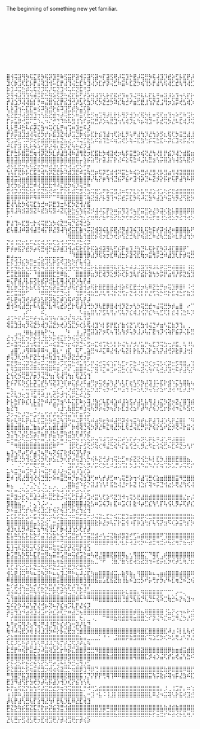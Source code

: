 The beginning of something new yet familiar.
⠀⠀⠀⠀⠀⠀⠀⠀⠀⠀⠀⠀⠀⠀⠀⠀⠀⠀⠀⠀⠀⠀⠀⠀⠀⠀⠀⠀⠀⠀
⠀⠀⠀⠀⠀⠀⠀⠀⠀⠀⠀⠀⠀⠀⠀⠀⠀⠀⠀⠀⠀⠀⠀⠀⠀⠀⠀⠀⠀⠀
⠀⠀⠀⠀⠀⠀⠀⠀⠀⠀⠀⠀⠀⠀⠀⠀⠀⠀⠀⠀⠀⠀⠀⠀⠀⠀⠀⠀⠀⠀
⠀⠀⠀⠀⠀⠀⠀⠀⠀⠀⠀⠀⠀⠀⠀⠀⠀⠀⠀⠀⠀⠀⠀⠀⠀⠀⠀⠀⠀⠀

⠀⠀⠀⠀⠀⠀⠀⠀⠀⠀⠀⠀⠀⠀⠀⠀⠀⠀⠀⠀⠀⠀⠀⠀⠀⠀⠀⠀⠀⠀
⠀⠀⠀⠀⠀⠀⠀⠀⠀⠀⠀⠀⠀⠀⠀⠀⠀⠀⠀⠀⠀⠀⠀⠀⠀⠀⠀⠀⠀⠀
⠀⠀⠀⠀⠀⠀⠀⠀⠀⠀⠀⠀⠀⠀⠀⠀⠀⠀⠀⠀⠀⠀⠀⠀⠀⠀⠀⠀⠀⠀
⠀⠀⠀⠀⠀⠀⠀⠀⠀⠀⠀⠀⠀⠀⠀⠀⠀⠀⠀⠀⠀⠀⠀⠀⠀⠀⠀⠀⠀⠀


⣿⢺⢭⣽⢻⡳⢯⣍⣟⡳⢯⡽⣹⣛⠷⣫⣭⡟⣽⢺⡭⣽⢫⣽⠲⡏⣽⣫⢟⡼⢭⣹⡓⣟⡼⢭⣛⡳⢯⢼⣹⡹⣞⡵⣋⡧⣏⡟⡼⣹⢎⡷⣩⢏⣏⡧⡟⣬⢽⣹⢺⠥⣏⡟⣼⢹⢬⣓⣏⠷⣹⢼⡱⣏⡞⡽⢬⣋⠷⣭⠧⣏⣝⡳⢮⢹⡣⡟⣼⢣⢯⢼⣋⣞⢧⢻⢼⣋⡷⣹⠼⣭⣓⡾⢥⢯⣝⡹⢯⡜⢯⣝⣹⠺⢥⠯⣝⣯⢛⡽
⣝⣻⢺⣼⣹⣹⢳⢾⡭⣏⣓⣻⢵⣫⣝⣓⢮⣏⡷⣋⡞⡵⣻⢼⣹⢣⡗⣏⡯⣞⡹⢶⡹⢬⣛⢧⠧⣏⣧⣛⠶⣽⡸⣵⣹⢲⢣⡏⡗⡞⣼⣱⡹⢼⢼⣷⡇⡛⠶⣬⣿⢱⣎⡟⣮⣹⢚⡼⣣⢏⣳⡹⢎⡳⣝⣚⡳⠽⣎⢷⣚⠞⣶⣋⣟⣸⢱⡝⣞⣨⢻⡲⣱⡭⢞⣣⢾⡱⢇⡷⣹⢲⠥⣏⣏⠶⣪⠽⣳⣚⡗⣮⠽⣹⣋⣞⡳⣬⢏⡷
⢮⣝⣟⡺⢼⣽⣻⣹⢲⢣⣯⣝⣾⠲⡼⢭⣗⡣⠷⣭⢏⣗⡫⢶⣩⢻⡼⣇⡗⡧⢻⡝⣺⡱⢎⢯⡳⣇⠶⣫⢏⣶⢹⢲⠵⣋⠷⣩⢗⡏⡶⣥⡿⢚⣭⠍⣉⠱⢄⠲⠌⡚⢙⠹⠷⠧⣻⢸⢱⠏⡶⣭⣛⡼⡱⢦⣟⣹⢲⢣⢾⡹⣆⠳⡦⢽⣹⠒⡧⣞⢭⡳⣜⠧⣏⢾⡸⢭⢇⡧⣛⠼⣓⠧⡮⡽⣍⣳⠲⢭⢎⣧⡛⢶⢩⠶⣹⣒⠯⣜
⡟⡾⡭⣽⣹⣺⢼⢭⣞⡳⡞⡦⣯⣹⣝⢾⡼⣩⣙⡷⢮⡥⣏⡗⣮⢹⣼⢲⢏⡵⣇⡻⢥⠟⣼⢳⡹⣜⢳⡵⡫⣆⢯⢏⡳⣭⣛⣼⣸⢟⣩⡵⣋⠩⠽⡻⢖⡯⣾⣾⡷⣶⣧⣝⣦⣔⡨⠹⢬⣋⣗⣣⠮⣵⢹⣓⠮⢶⣩⢞⡣⢷⠬⣏⣳⢓⡮⢭⣓⣏⠦⡽⣎⣹⢖⡯⣜⢭⣚⠧⡏⣽⢸⣣⢗⡳⢵⣊⡟⣜⢺⢆⡯⡝⣎⢳⣓⠮⡝⣼
⣏⡟⣓⡧⣿⣭⣛⢶⢺⡽⣝⡳⣇⡾⣼⣻⢼⠷⣼⢻⣟⡲⣏⣯⣗⡳⢾⣽⢞⡲⢧⡯⣭⣛⡵⢮⢝⣜⢳⢜⡇⡟⣮⡹⢼⡑⣾⣯⣶⣿⣿⣽⣧⣿⣽⢿⣿⣾⣿⣿⣿⣿⣿⣷⣿⣾⣿⣯⡤⣳⡮⣵⢛⡖⣽⣸⡍⡗⣜⠮⣕⢯⣓⠾⣨⢧⣛⣲⢣⡭⣿⣱⢳⢼⣫⢧⣟⡺⢼⢯⣏⣟⡲⢧⢯⣝⡶⡳⠾⣼⣹⢆⡗⡳⢼⣩⢞⡣⠟⡶
⢳⢧⡏⣟⡷⡧⣏⣯⣛⢾⢳⡽⣝⣟⡷⠽⣾⣹⣟⠾⣭⢷⣛⡶⢯⡽⣋⣾⢺⠽⣭⣓⠷⢮⡵⣛⡾⣜⣻⢜⡧⣻⣴⢻⢼⣽⣿⣿⣿⣿⣽⣭⣵⣶⣾⣿⣿⣿⣿⣿⣿⣿⣿⣿⣿⣿⣿⣿⣷⣿⡿⡜⢧⡝⡶⢳⢺⣙⣮⠝⣮⠖⣹⢺⡵⣙⠦⣝⡺⡕⡯⡖⢯⡟⣼⢳⠧⡿⣹⢞⡳⡮⣽⣹⣛⠾⢼⣹⣛⣗⠺⠼⣍⣟⡳⢮⡹⢭⣛⠷
⣻⢺⡽⡼⣽⣗⡷⡧⣯⣝⣳⢞⠾⣥⡏⡗⡧⣾⢭⣻⢜⣳⢭⣟⣡⠟⡷⣭⣻⣸⠶⢯⡝⣇⡗⣧⠻⣼⣱⢺⣡⢗⡮⣟⣾⣿⣿⣿⣿⣿⢿⡿⡿⠿⡿⠟⠻⠿⠛⠛⠋⠉⠛⠿⣿⣿⣿⣿⣿⠩⢷⣝⣺⡜⡧⣻⢹⠲⡭⣞⡭⣏⡳⢯⠼⣍⣳⠳⣼⣱⠳⣭⢳⡻⣜⢫⣗⡳⣟⢼⢣⣗⡳⢮⢭⣏⣳⣚⠶⡭⣟⣹⣒⠧⣏⡳⣝⢺⡜⣯
⣯⢿⣸⢷⣺⣽⣻⣝⠧⣞⣳⢯⣻⠴⣝⣏⡷⣓⢮⢳⣯⣝⡺⢼⠼⣍⡟⡳⠶⣭⢻⣹⢚⢦⡟⣭⣛⡵⣜⡳⣽⢎⣗⣧⣿⣿⣿⡿⣿⠃⠂⠀⠀⠀⠀⠀⠀⠀⠀⠀⠀⠀⠀⡀⠈⣿⣿⣭⢳⡌⡔⣶⢿⡜⣧⠗⣯⡝⣧⡳⢞⡶⣝⡯⢶⣹⢬⡟⣶⢸⣣⢽⣣⡳⣝⢺⢴⡣⡟⣼⢹⠦⣏⣻⢒⡗⢮⢭⣟⣱⡳⢮⣝⣛⢶⡙⣮⢽⣚⡵
⣞⢧⣿⣸⠾⣽⢺⣼⣛⢾⡍⡿⣜⣻⢼⢳⢞⣭⣏⣷⠲⡭⣝⣺⢽⢮⣇⡯⣟⣜⡻⣼⣹⢮⡹⣇⢯⣓⡯⡞⡽⣺⣜⠶⣿⣿⣿⣧⠟⠀⠀⠀⠀⠀⠀⠀⠀⠀⠀⠀⠀⠀⠀⠀⠈⢿⣿⣿⣧⢻⣾⣟⡮⢽⡲⣏⡳⢞⡵⢫⣝⣚⢧⡟⢮⣽⣊⠷⣜⢧⣛⣮⠵⣇⡿⣼⢳⡳⡝⣾⢸⣝⡖⣧⠯⣜⣏⢾⡸⣥⢏⣳⢺⠼⡭⣝⡼⣓⢮⡽
⡟⡾⡶⣯⡝⣞⡻⡴⢯⣛⢾⡓⣮⡽⣾⣹⢺⡴⢯⣗⣏⡗⡯⣵⣺⣽⣻⢧⣋⡮⡟⣶⣹⣘⣳⣙⠧⢯⡗⣏⡳⡽⢼⣏⣿⣿⡟⠁⣀⣤⣠⣀⣀⠀⠀⠀⠀⢀⡀⣈⣀⣀⣀⣀⠀⠈⠹⣿⣿⢻⡿⣼⡹⢯⢵⡲⣏⠿⣼⣓⡮⣽⢪⣏⢷⡲⣭⢻⡭⣚⠾⣼⣹⢇⡗⡾⢭⣛⡧⣟⢺⢼⣎⢷⣛⠶⣭⣞⣹⢇⡷⣫⢞⣹⢗⡳⡞⣧⢾⣱
⣏⣗⡻⡧⣏⢧⣏⣟⢯⠻⣼⣹⡇⡟⢦⢿⣹⢞⣳⠺⣼⣭⡗⡧⣿⣾⣿⣻⢧⣏⣧⣓⠾⡼⢬⣽⣹⡻⠼⠧⡟⣭⣛⢾⣿⣿⡇⢸⣯⣋⣭⣟⣿⣿⣷⠂⠘⣿⣿⣿⣿⣏⣛⠿⣷⡀⠀⣿⣿⣿⡿⣶⡹⣏⢾⡹⣕⡻⡵⢎⡷⣹⢧⡏⣮⡗⣽⢳⡳⡭⡟⣴⢻⡜⡯⣝⣳⣹⠶⣍⡟⣾⡸⣇⣯⢝⡧⣞⡽⣚⡧⣏⢿⣸⢎⡿⡱⢧⡟⣼
⢻⣎⡷⣙⡗⡧⣧⢏⣯⢳⣓⢮⡽⣭⣛⡞⡼⢯⡞⣽⢺⡴⢯⡗⣿⣟⣿⣿⣼⢺⡵⠯⣏⣟⣚⡲⢧⠿⣝⣓⡛⡶⢭⣹⡿⣿⠇⠨⢚⣛⣋⣭⣽⡿⠋⠀⠀⠘⠿⠿⣯⣙⣋⣙⢖⡇⠀⢹⡿⢛⢾⣷⣛⡼⢧⢻⢬⡗⣝⢫⡖⣝⢺⢜⡇⡟⣜⢫⢵⡓⠯⡗⣯⢼⣓⡏⣷⣹⢚⡧⣟⢶⣹⢞⡼⣞⣵⣣⣟⡽⣳⣍⡾⣱⢯⠞⣽⢣⡟⡼
⣻⢺⠵⢮⣼⣛⡖⠧⢧⣯⡙⣧⠺⢥⣞⡵⣋⡗⢯⡼⣹⢚⡳⡹⢧⣟⡿⣿⢼⢺⡹⣝⡲⢣⡳⢭⣛⣞⠲⣬⢭⣛⡳⡾⣤⣿⠀⠔⠉⠀⠀⠉⠀⢠⠎⠁⠀⠀⠮⡀⠀⠀⠀⠀⠀⢁⠀⠀⠣⣶⣦⣿⢣⡝⣫⢧⢻⡔⢫⢧⡝⣎⢾⣸⢪⡝⣎⠳⢦⣋⢏⡇⣞⢼⢨⣓⠧⡹⢼⣩⡓⣏⠞⣭⣛⢞⡲⢧⠾⣹⢳⠎⠷⡝⣎⣻⢜⠧⡹⣞
⢽⣭⣹⣺⢶⡹⢮⣝⡳⢾⡹⣬⣝⡳⢞⡼⣱⣍⡳⢎⡧⢯⢼⣹⠱⡇⡯⡟⣏⡎⣷⢪⣝⢡⢏⣳⢺⢬⣙⠞⣶⠣⣍⣷⡹⢹⡄⢀⠀⠀⠀⢀⣀⠰⣶⣦⣰⣶⣦⠗⠢⡄⠀⠀⠘⠆⠀⢰⢀⡽⣛⣽⣱⡝⡲⢏⢦⢹⣣⢳⡺⢥⡳⣸⡰⢧⡍⣟⢲⡹⢪⢵⡟⣮⡽⢌⡧⣛⣜⢲⡹⢬⣏⡲⡝⡮⢽⣘⣗⡳⡭⢾⣍⡗⡳⢮⢭⢫⣕⠯
⣚⠶⣽⢭⣛⣸⢲⢯⣽⢃⣛⠴⢮⣽⣙⠲⡖⢮⡽⣙⠦⣫⠶⣍⢾⢩⢗⡣⡇⡷⢬⢳⡜⡺⡜⣥⡛⢦⣏⡹⢭⣳⢒⡼⣯⡀⢧⠸⢧⠀⣴⣿⢁⡰⢻⠿⠷⡿⠿⠲⣀⢿⣆⠂⢰⣏⠀⢯⠋⣀⣵⣛⠲⠼⣍⠿⣜⢺⡔⢧⣝⡇⡗⣧⡹⣌⡗⣬⢣⡝⣼⢚⡽⣗⡿⣸⢒⡇⡾⢭⡹⢇⡲⠧⡟⣝⣓⢺⠬⢷⣹⢲⣘⠧⡽⣝⣚⢞⡲⡭
⣭⣟⡻⠶⢬⡽⣹⣚⠶⡭⢬⣛⡻⠴⡩⢏⣭⣓⠺⣥⢻⡡⡟⢬⣚⢭⢮⢱⡍⢧⣋⠖⡭⣓⠼⢲⣙⢎⡲⢭⡣⢎⡽⣒⡫⢿⣿⣠⢹⡆⢻⡽⢿⣛⣛⣚⣛⣓⣛⣻⠿⢛⡿⢠⣋⠎⢠⣿⣿⣛⠦⡍⣻⠸⣍⠶⣩⠖⣭⣓⢎⣎⠳⠦⣝⢢⢳⠎⢧⣚⡼⣹⢒⠯⡞⣼⢣⡝⣎⢳⢎⡳⢭⣛⡜⡶⡹⢬⣙⢳⡆⢯⢼⢩⢳⡆⢯⣜⣱⢹
⡗⡮⡝⣏⡳⢎⡧⡽⣉⡞⢧⢫⣝⣹⠱⡏⡶⣍⣞⡰⠯⣴⢛⡲⢭⡺⣬⢳⡸⢣⢇⡏⣖⢣⢏⡳⡼⣹⢸⠥⣏⡗⣺⠱⣍⢧⣿⣧⢦⠛⣦⡀⠀⠌⠭⢭⣭⣭⡭⠃⠐⣈⡔⢋⠘⡰⣼⡳⢼⡱⣍⡳⣱⡛⢬⡳⠵⣋⠶⣩⢺⢸⠭⣣⢇⡻⢬⢫⡕⣣⠖⣹⢼⠱⣏⡼⣸⠲⣍⠮⢧⡹⢖⣹⠸⣥⢛⠾⣸⢣⢞⡭⡺⢹⢢⡭⣓⠮⣜⡳
⡗⡧⣓⡏⡷⣎⢇⡧⣝⡓⠾⡼⣩⣙⣲⠣⠧⣍⣏⠷⡢⢽⣘⣳⣊⢧⣏⢾⣱⠾⣸⢵⣫⡜⣼⣃⣧⢻⣸⢰⣍⡳⣝⡲⣝⡌⣿⢹⣾⣦⣝⢳⠀⠀⠀⠈⠩⠉⠁⠀⠀⠙⢡⣸⢂⣧⣿⣓⠾⣱⢭⢧⡻⡵⢬⡳⢦⡝⡦⣏⣺⢜⣢⠏⡼⠳⡜⢮⡱⣋⡖⡯⢼⠲⣍⠧⣫⢖⡹⡲⢬⡓⡼⣙⠶⣩⠞⣦⢫⡞⡼⣥⡳⢾⣬⢳⡏⣶⢫⡵
⡻⣖⢧⣛⠧⡟⡦⠧⣏⣭⣓⡳⣚⣬⢳⣹⢓⠶⢬⣟⣙⣣⠾⣴⡻⣖⡳⠾⣼⣛⡽⣺⢲⣭⢳⡞⡦⡟⣼⢹⢼⡱⢣⡟⣬⣿⡇⠈⠻⣿⣿⣶⣿⣧⣶⣈⣷⣦⡴⣃⣦⣾⣇⣾⠟⠁⡷⢾⢽⣙⢮⡳⡽⣜⠷⣍⢿⣜⡳⣇⢯⣚⢬⣏⡛⡭⡝⢮⡕⣣⠞⣕⡺⢝⠬⡗⣭⢪⢵⣙⢧⡙⣜⡣⢟⣲⡛⣦⡟⣼⣓⢧⣛⢷⣚⢧⡟⣼⢫⣞
⣭⣛⠾⣜⢣⡭⣝⢳⡓⠶⣡⢇⡯⣊⠷⣸⢭⣛⡺⢰⢣⣣⢟⣲⠹⢼⢩⣟⡲⡭⢞⣱⢏⡞⡲⢝⡣⡟⡧⡛⢼⣡⢛⣼⣿⣿⡇⠀⠀⠀⠉⠻⢿⣿⣿⣿⣿⣿⣿⣿⣯⠿⠋⠉⠀⢸⡯⢏⡖⣫⢕⡫⢵⢎⠻⣬⣓⢮⠳⡍⣦⢫⣚⢆⡻⣔⠫⣖⢪⢵⣋⠦⣏⠮⣝⡲⢣⠏⣦⣹⢢⡛⡴⣋⠞⣴⣙⢦⡛⢦⢝⢮⡍⣗⡺⢮⣹⢣⡟⡲
⡾⢭⣟⣘⡳⢺⢥⣫⢜⡳⢏⡶⣣⣍⡳⢎⡞⡴⢭⣹⢢⡓⢮⠧⣝⢚⡼⢲⢭⣓⣋⠶⡮⣝⣝⢪⣓⠧⡇⣏⡳⣸⣿⣿⣟⣿⣿⣦⡀⠀⠐⠀⠌⠌⢋⠛⢟⡋⠿⡐⠃⠀⠀⠌⠀⣹⡟⡼⣙⢆⡻⡜⡭⢎⡳⣃⠾⣸⣱⢩⡇⡳⣸⢬⠳⣬⠳⡜⡎⢶⢩⡳⣡⡛⡴⢭⢏⡞⣥⠳⣭⣙⠶⣩⡛⡼⢸⠲⣭⡋⢾⡸⣜⡲⣍⢶⡸⣱⢎⡵
⣛⠾⢰⢯⣜⣻⢺⢜⢮⣙⣻⡒⠵⠶⣭⣛⠶⡙⡶⢬⣳⣹⢋⠶⢣⡞⡼⣋⠶⢢⢭⣛⡵⢲⠪⣼⢩⣛⢎⣵⣶⣿⣿⣿⣭⠻⣛⣿⣿⣦⣄⠀⠀⠐⠠⢉⠢⡘⠐⠄⡀⢀⠀⠀⢀⣿⣷⣚⠱⡮⡑⣽⣸⢱⢣⠇⣯⣓⢼⣘⠖⡧⣝⢸⣑⡎⢽⠲⡭⣙⢺⣔⡣⢟⣜⢳⢎⢼⠲⣏⠶⢬⠳⣵⣩⡓⡽⢪⠵⣍⡗⡳⢼⢱⢏⡖⣽⢢⢏⡖
⣭⡛⣽⡲⣏⢦⣛⣼⣚⠾⠥⣭⣋⣟⡲⢭⢥⣋⡗⡾⠴⣩⢞⣭⢣⢏⡵⠫⣝⣹⠺⢲⢭⡣⣟⣼⣿⣾⣿⣿⣿⣿⣿⣿⣿⣿⣌⡖⡬⣻⣿⣷⣦⣁⠁⡂⢄⠱⡨⠔⠠⠀⠀⢠⣾⣿⣟⣿⣿⣼⣕⣣⠶⣩⢮⡹⡆⣏⠶⣩⢎⡇⣗⠺⡴⣋⣎⢳⢃⡏⢧⢪⢇⡻⡬⢏⡞⣎⡳⠮⣭⣹⢓⡞⢦⠯⣜⣹⣊⡗⢮⡝⢮⣹⢊⡷⣜⢳⣜⢺
⡖⣏⡧⣏⡗⣣⠦⣯⢼⣹⢓⡲⢧⡮⣝⣚⠲⠶⣭⣋⣛⠖⡺⢬⣽⣂⣏⡓⢮⣍⣟⣹⣶⡿⣿⡿⢞⣛⣿⣿⣿⣿⣿⣿⣿⣿⣿⣿⣷⣿⣿⣿⣿⣿⣷⣾⣤⣣⣕⣪⢁⣒⣬⣿⣿⣿⣿⣿⣿⢿⣿⣿⣗⡷⣜⡲⢧⡍⡗⣭⢺⠰⡏⡷⣱⢓⡎⢧⢫⡝⣲⠫⢎⡵⣭⢓⡎⡳⢼⣹⢆⣇⡻⠼⣭⡓⣦⠳⢮⢹⣃⠏⡷⢼⣸⢱⡣⢏⡞⡼
⣟⣧⠷⢧⣏⡧⣗⡳⠞⣬⢹⣱⣳⠓⢮⠼⣩⣛⡶⢣⠭⣭⣛⣺⠴⢣⠬⣝⣷⣾⣻⣽⠞⢋⣥⣾⣿⣿⣿⣿⠟⢹⣿⣿⣿⣿⣿⣿⣿⣿⣿⣿⣿⣿⣿⣿⣿⣿⣿⣿⣿⡟⠛⢛⣿⣿⣿⣿⣿⣿⣟⠿⣿⣿⣿⡿⣿⢾⡱⣇⡯⢽⣹⢖⡳⠮⣵⣛⢶⣚⡵⢯⣝⢶⡛⣮⢥⡟⣳⣸⢲⠧⣝⣝⣲⠣⡵⣏⣛⠶⢭⢭⣓⣏⡞⢮⢭⡏⢾⣱
⡷⣩⣛⢧⡳⢯⠧⣏⡟⣒⡻⢦⣭⣛⣡⣛⠶⢭⣞⣩⣓⠶⢧⡽⣘⣿⣿⣟⣯⣿⢿⣄⢂⢻⣿⣯⡉⠙⢿⡏⢀⡾⣿⣿⣿⣿⣿⣿⣿⣿⣿⣿⣿⣿⣿⣿⣿⣿⣿⣿⣿⣦⢶⣮⣿⣿⣿⣿⣿⣿⣿⣦⣈⠙⠟⠀⢘⣷⡙⣷⢫⣟⢼⣫⣝⣻⢲⠭⣞⡭⣎⡳⢞⡼⣃⢷⡘⣖⢣⣏⢼⢱⣊⡖⡧⣝⣒⠳⣎⠯⣝⣚⢲⠧⣟⡹⢎⣻⠳⢯
⢺⢥⣟⣸⢭⢛⠳⠦⣭⡳⣝⡓⠦⢦⣹⢬⣛⡓⢦⠼⡬⣏⣳⣶⣿⣿⣿⣾⣭⡤⣷⡻⣷⡄⢻⣿⣿⠷⠦⢤⣶⣾⣿⣿⣿⣾⣿⣿⠿⠿⣿⣿⣿⣿⣿⣿⣿⣿⣿⣿⣿⣿⣭⣿⣿⣿⣿⣿⣿⣻⣿⣾⣯⣭⣡⣏⣯⣝⣷⢸⣧⠮⣱⣒⡣⠞⡥⢛⡖⡳⡜⠧⣏⢶⣙⠮⣑⢮⣓⠎⡾⣸⢦⣙⢧⡚⡼⣍⢧⣛⡜⣬⢝⣎⡗⡼⢹⣌⢻⡜
⣹⣺⠾⡼⣸⢭⣛⢳⣳⢓⡧⣍⣟⣣⠟⣺⢬⣙⢎⣗⡛⣶⣿⣿⣿⣿⣿⣿⣿⣿⣗⢧⣿⣿⣆⢻⣿⣿⣿⣿⣏⠉⡉⡁⡔⠒⢄⠀⠀⢢⢹⣿⣿⣿⣿⣿⣿⣿⣿⣿⣿⣿⣿⣿⣿⣿⣿⠿⠓⠛⠛⠻⠿⣿⣿⣿⣿⣻⣿⢘⣿⣙⢧⣷⡙⢧⣙⡓⢮⠵⣉⢷⣚⠦⡝⢦⣹⠲⢭⠮⡕⡳⠼⣬⢣⡝⣜⢚⡦⢝⠦⡝⣎⢶⡩⣇⡟⣜⢮⡹
⡽⣭⢻⣱⠺⣴⢽⣹⢼⣩⠖⡵⣎⡵⢏⡓⠶⣼⣙⢦⣿⣿⣿⣿⣿⣿⣿⣿⣿⣿⣿⣿⣿⡾⣿⣦⢿⣿⣿⣿⣿⢘⣥⡝⢔⢲⠦⠗⣚⠁⡞⣿⣿⣿⣿⣿⣿⣿⣿⣿⣿⣿⣿⣿⣿⣿⣿⡀⢗⡄⣀⠠⡀⠀⠉⠛⠿⣷⢿⣾⣿⢿⣶⣿⣿⣑⠎⡽⢬⠳⣍⠶⣩⠻⣌⡳⡜⡭⢧⢛⡖⣭⢻⢜⣢⠻⣬⡛⢼⣘⢯⡓⣎⢞⣱⢒⡽⡜⣧⣙
⢷⠺⠼⢬⣟⡱⢾⢸⢼⣸⣹⡳⠮⡕⡧⣍⣟⣲⢙⣾⣿⣿⣿⣿⣿⣿⣿⣿⣿⣿⣿⣿⣿⣿⢿⣿⣏⣿⣿⣿⣿⣏⠼⣰⠨⡇⣇⢧⢞⣪⣷⣿⣿⣿⣿⣿⣿⣿⣿⣿⣿⣿⣿⣿⣿⣿⣿⣿⣦⣤⣀⣀⣀⡁⠘⠐⠀⣨⣿⣿⡿⣷⣻⣿⣿⡎⢭⣱⣋⡳⢎⠵⣣⢟⣰⠣⡝⣜⡣⢯⠜⡥⣓⡞⣸⢱⢣⡛⡼⠼⣌⡳⡍⡞⣬⢫⣜⠞⣦⠳
⣏⣛⡟⠶⢮⡟⣭⣚⡲⠼⣭⢽⣱⣋⡖⠷⡮⣍⣾⣿⡿⣛⣛⠻⣿⣿⣿⣿⣿⣿⣿⣿⣿⣿⣿⣽⣿⣿⣿⣿⣿⣿⡿⣷⣶⣾⣭⣾⣿⣿⣿⣿⣿⣿⣿⣿⣷⣿⣿⣿⣿⣿⣿⣿⣿⣻⣿⣿⣿⣿⣿⣿⣿⣿⣿⣷⣾⣿⣿⣿⣿⣿⢿⣿⣿⣏⡺⢴⡱⣬⢏⡞⣥⢞⣬⢣⣓⠮⡕⡯⢜⡣⠗⡮⣕⢮⢣⡝⣣⢛⡴⣩⠧⣇⡳⣚⢬⢻⡰⣋
⡯⣝⣿⣻⡓⡯⢶⣭⣟⣻⡲⢾⢴⢮⣽⣛⡓⢶⣿⡿⣹⠻⡿⢙⢸⣿⣿⣿⣿⣿⣿⣿⣿⣿⣿⣿⣿⣿⣿⣿⣟⣷⡿⣿⣿⣿⠿⣿⡟⠛⢻⣿⡛⣯⣹⣿⣿⣿⡿⣿⣿⣿⣿⣿⣟⣿⣿⣿⣯⢩⡙⡝⡟⡟⢛⢿⢹⠿⠿⣿⣿⣿⣿⣿⣿⣿⣭⢳⡭⣗⡮⢽⢲⡯⣜⣳⠮⣏⣟⣹⠻⣼⢫⡗⣳⢞⡳⡼⢥⡯⣼⡱⢺⡱⢎⡝⣮⢱⢣⢇
⡷⡟⣦⢯⣝⡝⣷⢳⠯⡼⣭⣛⣞⡻⢶⢽⢭⣿⣿⣇⡛⠺⢛⣡⣾⣿⣿⣿⣿⣿⣿⣿⣿⣿⣿⣿⣿⣿⣿⣿⡄⡸⢀⢸⣩⡟⡄⠶⢱⢰⢸⡿⠷⣸⣿⣿⣿⣿⣿⣿⣿⣿⣿⣿⣿⣿⣿⣿⣿⣄⠒⣹⠐⣧⠨⢸⣸⡇⣿⣿⣿⣿⣿⣿⣿⣿⣇⠿⣜⠲⣭⢽⢣⡗⣯⢞⣹⣚⡼⢧⡟⣼⢣⣛⢧⡏⣵⢻⣜⢳⠇⣟⢧⡹⣇⠿⣜⣏⢾⣹
⡿⣝⡳⢷⡮⣯⣝⣏⡛⡗⡶⡽⣮⢽⣛⢺⣾⣿⣿⣿⣿⣿⣿⣿⢻⣿⠿⣿⣿⣿⣿⣿⣿⣿⣿⣿⣿⣿⣿⣿⣧⣷⣼⣾⣷⣿⣿⣿⣿⣿⣿⣿⣿⣿⣿⣿⣿⣿⣿⣿⣿⣿⣿⣿⣿⣿⣿⣿⣿⠿⣿⣿⣿⣿⣷⣿⣿⣧⣿⣿⣿⣿⣿⣿⣿⣿⡯⡗⣭⣛⡞⠮⣽⢜⡧⣏⢶⡹⣜⢧⣛⡖⣫⢼⣣⢟⡲⣏⢾⣩⢟⡜⡾⢼⣩⢟⡖⡾⢮⡵

